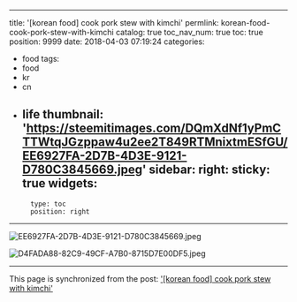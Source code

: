 
---
title: '[korean food] cook pork stew with kimchi'
permlink: korean-food-cook-pork-stew-with-kimchi
catalog: true
toc_nav_num: true
toc: true
position: 9999
date: 2018-04-03 07:19:24
categories:
- food
tags:
- food
- kr
- cn
- life
thumbnail: 'https://steemitimages.com/DQmXdNf1yPmCTTWtqJGzppaw4u2ee2T849RTMnixtmESfGU/EE6927FA-2D7B-4D3E-9121-D780C3845669.jpeg'
sidebar:
    right:
        sticky: true
widgets:
    -
        type: toc
        position: right
---


![EE6927FA-2D7B-4D3E-9121-D780C3845669.jpeg](https://steemitimages.com/DQmXdNf1yPmCTTWtqJGzppaw4u2ee2T849RTMnixtmESfGU/EE6927FA-2D7B-4D3E-9121-D780C3845669.jpeg)

![D4FADA88-82C9-49CF-A7B0-8715D7E00DF5.jpeg](https://steemitimages.com/DQmdpS7Lot9mTdmTuNThj2sfzheVNCrgzxiSSFdn3yGKEyN/D4FADA88-82C9-49CF-A7B0-8715D7E00DF5.jpeg)

- - -

This page is synchronized from the post: ['[korean food] cook pork stew with kimchi'](https://steemit.com/@kibumh/korean-food-cook-pork-stew-with-kimchi)

